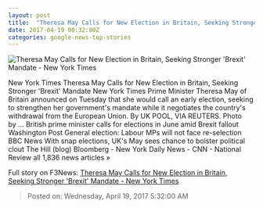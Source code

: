 ```yaml
---
layout: post
title:  "Theresa May Calls for New Election in Britain, Seeking Stronger 'Brexit' Mandate - New York Times"
date: 2017-04-19 00:32:00Z
categories: google-news-top-stories
---
```


![Theresa May Calls for New Election in Britain, Seeking Stronger 'Brexit' Mandate - New York Times](https://static01.nyt.com/images/2017/04/19/world/19britain-4/19britain-4-facebookJumbo.jpg)

New York Times Theresa May Calls for New Election in Britain, Seeking Stronger 'Brexit' Mandate New York Times Prime Minister Theresa May of Britain announced on Tuesday that she would call an early election, seeking to strengthen her government's mandate while it negotiates the country's withdrawal from the European Union. By UK POOL, VIA REUTERS. Photo by ... British prime minister calls for elections in June amid Brexit fallout Washington Post General election: Labour MPs will not face re-selection BBC News With snap elections, UK's May sees chance to bolster political clout The Hill (blog) Bloomberg - New York Daily News - CNN - National Review all 1,836 news articles »


Full story on F3News: [Theresa May Calls for New Election in Britain, Seeking Stronger 'Brexit' Mandate - New York Times](http://www.f3nws.com/n/DmrBbH)

> Posted on: Wednesday, April 19, 2017 5:32:00 AM
